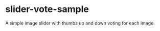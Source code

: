 slider-vote-sample
==================

A simple image slider with thumbs up and down voting for each image.
